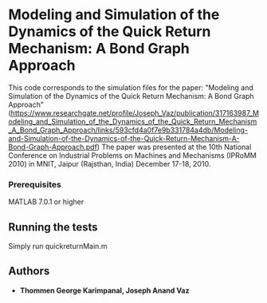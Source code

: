 # Modeling and Simulation of the Dynamics of the Quick Return Mechanism: A Bond Graph Approach

This code corresponds to the simulation files for the paper: "Modeling and Simulation of the Dynamics of the Quick Return Mechanism: A Bond Graph Approach" (https://www.researchgate.net/profile/Joseph_Vaz/publication/317163987_Modeling_and_Simulation_of_the_Dynamics_of_the_Quick_Return_Mechanism_A_Bond_Graph_Approach/links/593cfd4a0f7e9b331784a4db/Modeling-and-Simulation-of-the-Dynamics-of-the-Quick-Return-Mechanism-A-Bond-Graph-Approach.pdf)
The paper was presented at the 10th National Conference on Industrial Problems on Machines and Mechanisms (IPRoMM 2010) in MNIT, Jaipur (Rajsthan, India) December 17-18, 2010.

### Prerequisites

MATLAB 7.0.1 or higher

## Running the tests

Simply run quickreturnMain.m

## Authors

* **Thommen George Karimpanal, Joseph Anand Vaz** 
